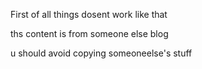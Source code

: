 
First of all things dosent work like that

ths content is from someone else blog

u should avoid copying someoneelse's stuff 
